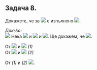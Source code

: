 ## Задача 8.

Докажете, че за <img src="https://latex.codecogs.com/svg.latex?\Large&space;\forall{A,B,C}"> е изпълнено <img src="https://latex.codecogs.com/svg.latex?\Large&space;A\setminus{(B\cup{C})}=(A\setminus{C})\setminus{(B\setminus{C})}">.

*Док-во:*<br><img src="https://latex.codecogs.com/svg.latex?\Large&space;(\subseteq)"> Нека <img src="https://latex.codecogs.com/svg.latex?\Large&space;x\in{A\setminus{(B\cup{C})}}\Rightarrow{x\in{A}}"> и <img src="https://latex.codecogs.com/svg.latex?\Large&space;x\notin{\underbrace{B\cup{C}}\Rightarrow{x\notin{B}}"> и <img src="https://latex.codecogs.com/svg.latex?\Large&space;x\notin{C}">. Ще докажем, че <img src="https://latex.codecogs.com/svg.latex?\Large&space;x\in{(A\setminus{C})}\setminus{(B\setminus{C})}">.

От <img src="https://latex.codecogs.com/svg.latex?\Large&space;x\in{A}"> и <img src="https://latex.codecogs.com/svg.latex?\Large&space;x\notin{C}\Rightarrow{\underline{x\in{A\setminus{C}}}}{\;}"> *(1)*<br>
От <img src="https://latex.codecogs.com/svg.latex?\Large&space;x\notin{B}"> и <img src="https://latex.codecogs.com/svg.latex?\Large&space;x\notin{C}\Rightarrow{\underline{x\notin{B\setminus{C}}}}{\;}"> *(2)*

От *(1)* и *(2)* <img src="https://latex.codecogs.com/svg.latex?\Large&space;\Rightarrow{x\in{(A\setminus{C})\setminus{\setminus{(B\setminus{C})}}}}">.




